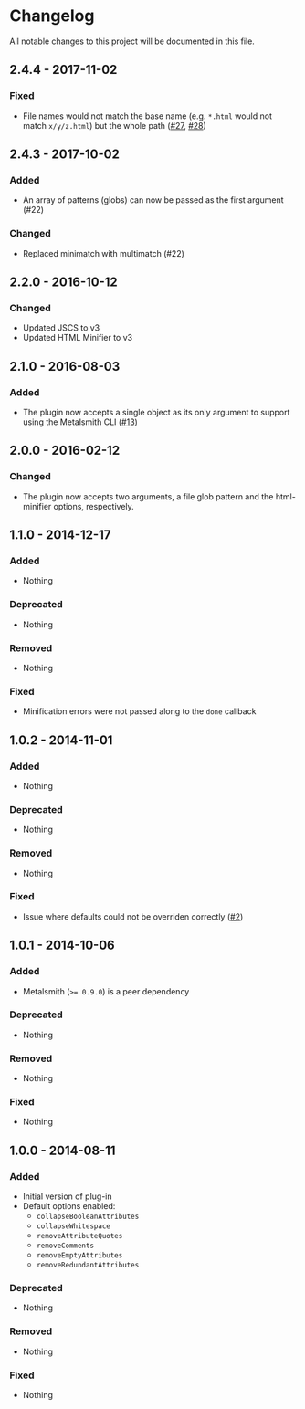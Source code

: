# Changelog

All notable changes to this project will be documented in this file.

## 2.4.4 - 2017-11-02

### Fixed

- File names would not match the base name (e.g. `*.html` would not match `x/y/z.html`) but the whole path ([#27](https://github.com/whymarrh/metalsmith-html-minifier/issues/27), [#28](https://github.com/whymarrh/metalsmith-html-minifier/pull/28))

## 2.4.3 - 2017-10-02

### Added

- An array of patterns (globs) can now be passed as the first argument (#22)

### Changed

- Replaced minimatch with multimatch (#22)

## 2.2.0 - 2016-10-12

### Changed

- Updated JSCS to v3
- Updated HTML Minifier to v3

## 2.1.0 - 2016-08-03

### Added

- The plugin now accepts a single object as its only argument to support using the Metalsmith CLI ([#13](https://github.com/whymarrh/metalsmith-html-minifier/pull/13))

## 2.0.0 - 2016-02-12

### Changed
- The plugin now accepts two arguments, a file glob pattern and the html-minifier options, respectively.

## 1.1.0 - 2014-12-17

### Added
- Nothing

### Deprecated
- Nothing

### Removed
- Nothing

### Fixed
- Minification errors were not passed along to the `done` callback

## 1.0.2 - 2014-11-01

### Added
- Nothing

### Deprecated
- Nothing

### Removed
- Nothing

### Fixed
- Issue where defaults could not be overriden correctly ([#2](https://github.com/whymarrh/metalsmith-html-minifier/pull/2))

## 1.0.1 - 2014-10-06

### Added
- Metalsmith (`>= 0.9.0`) is a peer dependency

### Deprecated
- Nothing

### Removed
- Nothing

### Fixed
- Nothing

## 1.0.0 - 2014-08-11

### Added
- Initial version of plug-in
- Default options enabled:
    - `collapseBooleanAttributes`
    - `collapseWhitespace`
    - `removeAttributeQuotes`
    - `removeComments`
    - `removeEmptyAttributes`
    - `removeRedundantAttributes`

### Deprecated
- Nothing

### Removed
- Nothing

### Fixed
- Nothing
